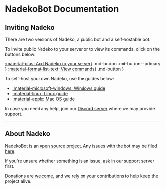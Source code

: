 # NadekoBot Documentation

<!-- ![img][header] -->

## Inviting Nadeko

There are two versions of Nadeko, a public bot and a self-hostable bot.

To invite public Nadeko to your server or to view its commands, click on the buttons below:

[:material-plus: Add Nadeko to your server][invite]{ .md-button .md-button--primary }
[:material-format-list-text: View commands][commands]{ .md-button }

To self-host your own Nadeko, use the guides below:

- [:material-microsoft-windows: Windows guide][windows-guide]
- [:material-linux: Linux guide][linux-guide]
- [:material-apple: Mac OS guide][macos-guide]

In case you need any help, join our [Discord server][discord-server] where we may provide support.

---

## About Nadeko

NadekoBot is an [open source project][gitlab]. Any issues with the bot may be filed [here][issues].

If you're unsure whether something is an issue, ask in our support server first.

[Donations are welcome][donate], and we rely on your contributions to help keep the project alive.

[invite]: https://invite.nadeko.bot/
[commands]: https://nadeko.bot/commands/
[windows-guide]: ./guides/windows-guide.md
[linux-guide]: ./guides/linux-guide.md
[macos-guide]: ./guides/osx-guide.md
[from-source-guide]: ./guides/from-source.md
[discord-server]: https://discord.nadeko.bot/
[gitlab]: https://gitlab.com/nadeko/nadekobot
[issues]: https://gitlab.com/nadeko/nadekobot/issues
[donate]: ./donate.md
